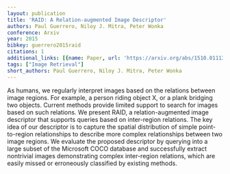 ```yaml
---
layout: publication
title: 'RAID: A Relation-augmented Image Descriptor'
authors: Paul Guerrero, Niloy J. Mitra, Peter Wonka
conference: Arxiv
year: 2015
bibkey: guerrero2015raid
citations: 1
additional_links: [{name: Paper, url: 'https://arxiv.org/abs/1510.01113'}]
tags: ["Image Retrieval"]
short_authors: Paul Guerrero, Niloy J. Mitra, Peter Wonka
---
```

As humans, we regularly interpret images based on the relations between image
regions. For example, a person riding object X, or a plank bridging two
objects. Current methods provide limited support to search for images based on
such relations. We present RAID, a relation-augmented image descriptor that
supports queries based on inter-region relations. The key idea of our
descriptor is to capture the spatial distribution of simple point-to-region
relationships to describe more complex relationships between two image regions.
We evaluate the proposed descriptor by querying into a large subset of the
Microsoft COCO database and successfully extract nontrivial images
demonstrating complex inter-region relations, which are easily missed or
erroneously classified by existing methods.